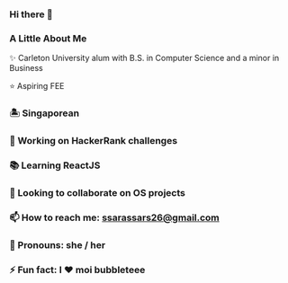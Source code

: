 ### Hi there 👋

### A Little About Me  

✨ Carleton University alum with B.S. in Computer Science and a minor in Business  

⭐ Aspiring FEE 
### 🏝️ Singaporean
### 🔭 Working on HackerRank challenges
### 📚 Learning ReactJS
### 👯 Looking to collaborate on OS projects
### 📫 How to reach me: ssarassars26@gmail.com
### 🌈 Pronouns: she / her
### ⚡ Fun fact: I ❤ moi bubbleteee 
